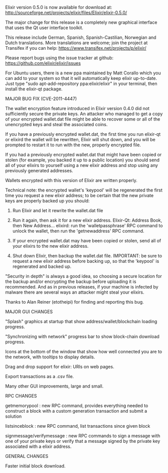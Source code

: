 Elixir version 0.5.0 is now available for download at:
http://sourceforge.net/projects/elixir/files/Elixir/elixir-0.5.0/

The major change for this release is a completely new graphical interface that uses the Qt user interface toolkit.

This release include German, Spanish, Spanish-Castilian, Norwegian and Dutch translations. More translations are welcome; join the project at Transifex if you can help:
https://www.transifex.net/projects/p/elixir/

Please report bugs using the issue tracker at github:
https://github.com/elixir/elixir/issues

For Ubuntu users, there is a new ppa maintained by Matt Corallo which you can add to your system so that it will automatically keep elixir up-to-date.  Just type "sudo apt-add-repository ppa:elixir/elixir" in your terminal, then install the elixir-qt package.

MAJOR BUG FIX  (CVE-2011-4447)

The wallet encryption feature introduced in Elixir version 0.4.0 did not sufficiently secure the private keys. An attacker who
managed to get a copy of your encrypted wallet.dat file might be able to recover some or all of the unencrypted keys and steal the
associated coins.

If you have a previously encrypted wallet.dat, the first time you run elixir-qt or elixird the wallet will be rewritten, Elixir will
shut down, and you will be prompted to restart it to run with the new, properly encrypted file.

If you had a previously encrypted wallet.dat that might have been copied or stolen (for example, you backed it up to a public
location) you should send all of your elixirs to yourself using a new elixir address and stop using any previously generated addresses.

Wallets encrypted with this version of Elixir are written properly.

Technical note: the encrypted wallet's 'keypool' will be regenerated the first time you request a new elixir address; to be certain that the
new private keys are properly backed up you should:

1. Run Elixir and let it rewrite the wallet.dat file

2. Run it again, then ask it for a new elixir address.
Elixir-Qt: Address Book, then New Address...
elixird: run the 'walletpassphrase' RPC command to unlock the wallet,  then run the 'getnewaddress' RPC command.

3. If your encrypted wallet.dat may have been copied or stolen, send  all of your elixirs to the new elixir address.

4. Shut down Elixir, then backup the wallet.dat file.
IMPORTANT: be sure to request a new elixir address before backing up, so that the 'keypool' is regenerated and backed up.

"Security in depth" is always a good idea, so choosing a secure location for the backup and/or encrypting the backup before uploading it is recommended. And as in previous releases, if your machine is infected by malware there are several ways an attacker might steal your elixirs.

Thanks to Alan Reiner (etotheipi) for finding and reporting this bug.

MAJOR GUI CHANGES

"Splash" graphics at startup that show address/wallet/blockchain loading progress.

"Synchronizing with network" progress bar to show block-chain download progress.

Icons at the bottom of the window that show how well connected you are to the network, with tooltips to display details.

Drag and drop support for elixir: URIs on web pages.

Export transactions as a .csv file.

Many other GUI improvements, large and small.

RPC CHANGES

getmemorypool : new RPC command, provides everything needed to construct a block with a custom generation transaction and submit a solution

listsinceblock : new RPC command, list transactions since given block

signmessage/verifymessage : new RPC commands to sign a message with one of your private keys or verify that a message signed by the private key associated with a elixir address.

GENERAL CHANGES

Faster initial block download.
